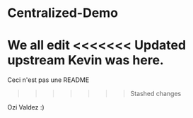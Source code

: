 # Centralized-Demo
We all edit
<<<<<<< Updated upstream
Kevin was here.
=======

Ceci n'est pas une README
>>>>>>> Stashed changes

Ozi Valdez :)